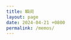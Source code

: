 ```yaml
---
title: 瞬间
layout: page
date: 2024-04-21 +0800
permalink: /memos/
---
```



<div id="bber"></div>
<script>
  // 以下信息改掉
  var bbMemo = {
    memos : 'https://s.dusays.com/', //填入memos网站域名，末尾需带斜杠
    limit : '20', //填入需要展示的memos数量
    creatorId:'9' , //自己部署的话默认为1，不用修改
    domId: '#bber', //可以不修改
    username:"王云子", //修改为你自己的昵称
    useravatar:"https://blog.wangyunzi.com/avatar.png", //修改为自己的头像链接
    userlink:"https://wangyunzi.com", //修改为你的域名
    tags:"",
    commentsShow:false, //没有评论功能可修改为false
    commentsUrl:"https://s.dusays.com/m/", //修改为你的Memos域名，但保留包含m的尾巴部分
    commentsTitle:"评论" //可以不修改
  }
  var artalkInit = {
  el: '#Comments',                // 绑定元素的 Selector
  site: "长街短梦", //填入前面artalk设置中的站点名，没有评论功能可以不管
  server:'' //填入前面artalk的网站域名，没有评论功能可以不管
  // server:'https://artalk.wangyunzi.com' //填入前面artalk的网站域名，没有评论功能可以不管
}
</script>
<!-- js引用路径自己改好 -->
<link rel="stylesheet" href="https://cdn.staticfile.org/artalk/2.8.3/Artalk.css">
<script type="text/javascript" src="https://cdn.staticfile.org/artalk/2.8.3/Artalk.js"></script>
<script src="https://npm.elemecdn.com/marked/marked.min.js"></script>
<script src="https://jsd.onmicrosoft.cn/gh/Tokinx/Lately/lately.min.js"></script>
<script src="{{ "/assets/js/memos.js"}}"></script>


